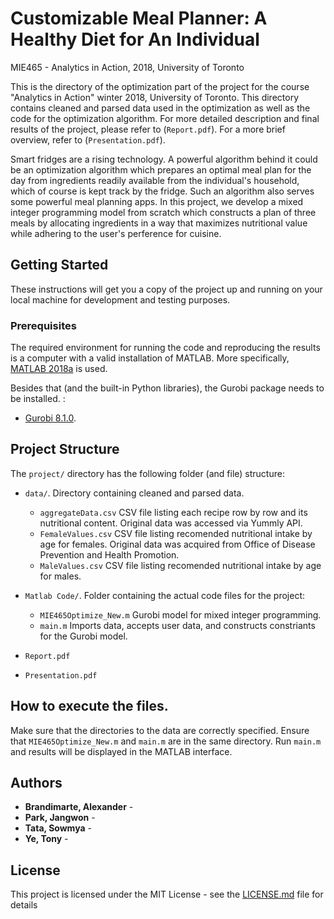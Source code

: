 # Customizable Meal Planner: A Healthy Diet for An Individual
MIE465 - Analytics in Action, 2018, University of Toronto

This is the directory of the optimization part of the project for the course "Analytics in Action" winter 2018, University of Toronto. This directory contains cleaned and parsed data used in the optimization as well as the code for the optimization algorithm. For more detailed description and final results of the project, please refer to (`Report.pdf`). For a more brief overview, refer to (`Presentation.pdf`).

Smart fridges are a rising technology. A powerful algorithm behind it could be an optimization algorithm which prepares an optimal meal plan for the day from ingredients readily available from the individual's household, which of course is kept track by the fridge. Such an algorithm also serves some powerful meal planning apps. In this project, we develop a mixed integer programming model from scratch which constructs a plan of three meals by allocating ingredients in a way that maximizes nutritional value while adhering to the user's perference for cuisine.

## Getting Started

These instructions will get you a copy of the project up and running on your local machine for development and testing purposes.

### Prerequisites

The required environment for running the code and reproducing the results is a computer with a valid installation of MATLAB. More specifically, [MATLAB 2018a](https://www.mathworks.com/help/releases/R2018a/index.html) is used.

Besides that (and the built-in Python libraries), the Gurobi package needs to be installed. :

* [Gurobi 8.1.0](https://www.gurobi.com/documentation/8.1/quickstart_mac/matlab_setting_up_gurobi_f.html). 

## Project Structure

The `project/` directory has the following folder (and file) structure:

* `data/`. Directory containing cleaned and parsed data.
    * `aggregateData.csv` CSV file listing each recipe row by row and its nutritional content. Original data was accessed via Yummly API.
    * `FemaleValues.csv` CSV file listing recomended nutritional intake by age for females. Original data was acquired from Office of Disease Prevention and Health Promotion.
    * `MaleValues.csv` CSV file listing recomended nutritional intake by age for males.

* `Matlab Code/`. Folder containing the actual code files for the project:
    * `MIE465Optimize_New.m` Gurobi model for mixed integer programming.
    * `main.m` Imports data, accepts user data, and constructs constriants for the Gurobi model.

* `Report.pdf`
* `Presentation.pdf`

## How to execute the files.
	
Make sure that the directories to the data are correctly specified. Ensure that `MIE465Optimize_New.m` and `main.m` are in the same directory. Run `main.m` and results will be displayed in the MATLAB interface.

## Authors

* **Brandimarte, Alexander** - 
* **Park, Jangwon** - 
* **Tata, Sowmya** - 
* **Ye, Tony** - 

## License

This project is licensed under the MIT License - see the [LICENSE.md](LICENSE.md) file for details
